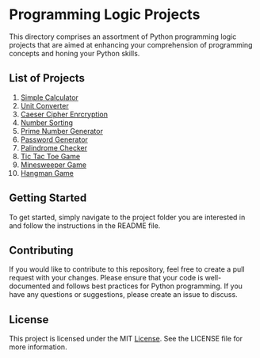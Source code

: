 # Programming Logic Projects
This directory comprises an assortment of Python programming logic projects that are aimed at enhancing your comprehension of programming concepts and honing your Python skills.

## List of Projects
1. [Simple Calculator](https://github.com/vitudominguess/Py-Projects/tree/main/Programming%20Logic/simple_calculator)
2. [Unit Converter](https://github.com/vitudominguess/Py-Projects/tree/main/Programming%20Logic/unit_converter)
3. [Caeser Cipher Enrcryption](https://github.com/vitudominguess/Py-Projects/tree/main/Programming%20Logic/caeser_cipher)
4. [Number Sorting](https://github.com/vitudominguess/Py-Projects/tree/main/Programming%20Logic/number_sorting)
5. [Prime Number Generator](https://github.com/vitudominguess/Py-Projects/tree/main/Programming%20Logic/prime_number_generator)
6. [Password Generator](https://github.com/vitudominguess/Py-Projects/tree/main/Programming%20Logic/password_generator)
7. [Palindrome Checker](https://github.com/vitudominguess/Py-Projects/tree/main/Programming%20Logic/palindrome_checker)
8. [Tic Tac Toe Game](https://github.com/vitudominguess/Py-Projects/tree/main/Programming%20Logic/tic_tac_toe_game)
9. [Minesweeper Game](https://github.com/vitudominguess/Py-Projects/tree/main/Programming%20Logic/minesweeper_game)
10. [Hangman Game](https://github.com/vitudominguess/Py-Projects/tree/main/Programming%20Logic/hangman_game)

## Getting Started
To get started, simply navigate to the project folder you are interested in and follow the instructions in the README file.

## Contributing
If you would like to contribute to this repository, feel free to create a pull request with your changes. Please ensure that your code is well-documented and follows best practices for Python programming. If you have any questions or suggestions, please create an issue to discuss.

## License
This project is licensed under the MIT [License](https://github.com/vitudominguess/Py-Projects/blob/main/LICENSE). See the LICENSE file for more information.

